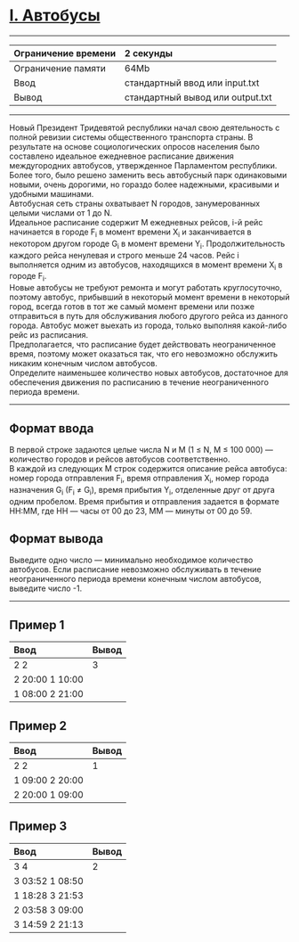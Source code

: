 # [I. Автобусы](https://contest.yandex.ru/contest/27883/problems/I/)

---
| Ограничение времени | 2 секунды |
| :--- | :--- |
| Ограничение памяти | 64Mb |
| Ввод | стандартный ввод или input.txt |
| Вывод | стандартный вывод или output.txt |
---
Новый Президент Тридевятой республики начал свою деятельность с полной ревизии системы общественного транспорта страны. В результате на основе социологических опросов населения было составлено идеальное ежедневное расписание движения междугородних автобусов, утвержденное Парламентом республики.  
Более того, было решено заменить весь автобусный парк одинаковыми новыми, очень дорогими, но гораздо более надежными, красивыми и удобными машинами.  
Автобусная сеть страны охватывает N городов, занумерованных целыми числами от 1 до N.  
Идеальное расписание содержит M ежедневных рейсов, i-й рейс начинается в городе F<sub>i</sub> в момент времени X<sub>i</sub> и заканчивается в некотором другом городе G<sub>i</sub> в момент времени Y<sub>i</sub>. Продолжительность каждого рейса ненулевая и строго меньше 24 часов. Рейс i выполняется одним из автобусов, находящихся в момент времени X<sub>i</sub> в городе F<sub>i</sub>.  
Новые автобусы не требуют ремонта и могут работать круглосуточно, поэтому автобус, прибывший в некоторый момент времени в некоторый город, всегда готов в тот же самый момент времени или позже отправиться в путь для обслуживания любого другого рейса из данного города. Автобус может выехать из города, только выполняя какой-либо рейс из расписания.  
Предполагается, что расписание будет действовать неограниченное время, поэтому может оказаться так, что его невозможно обслужить никаким конечным числом автобусов.  
Определите наименьшее количество новых автобусов, достаточное для обеспечения движения по расписанию в течение неограниченного периода времени.

---
## Формат ввода
В первой строке задаются целые числа N и М (1 ≤ N, M ≤ 100 000) — количество городов и рейсов автобусов соответственно.  
В каждой из следующих M строк содержится описание рейса автобуса: номер города отправления F<sub>i</sub>, время отправления X<sub>i</sub>, номер города назначения G<sub>i</sub> (F<sub>i</sub> ≠ G<sub>i</sub>), время прибытия Y<sub>i</sub>, отделенные друг от друга одним пробелом. Время прибытия и отправления задается в формате HH:MM, где HH — часы от 00 до 23, MM — минуты от 00 до 59.

## Формат вывода
Выведите одно число — минимально необходимое количество автобусов. Если расписание невозможно обслуживать в течение неограниченного периода времени конечным числом автобусов, выведите число -1.

---
## Пример 1

| Ввод | Вывод |
| :--- | :--- |
| 2 2 | 3 |
| 2 20:00 1 10:00 |  |
| 1 08:00 2 21:00 |  |

## Пример 2

| Ввод | Вывод |
| :--- | :--- |
| 2 2 | 1 |
| 1 09:00 2 20:00 |  |
| 2 20:00 1 09:00 |  |

## Пример 3

| Ввод | Вывод |
| :--- | :--- |
| 3 4  | 2 |
| 3 03:52 1 08:50 |  |
| 1 18:28 3 21:53 |  |
| 2 03:58 3 09:00 |  |
| 3 14:59 2 21:13 |  |
